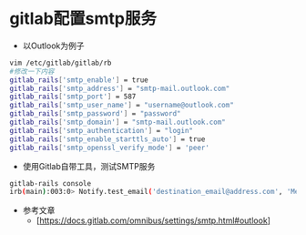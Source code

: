 
gitlab配置smtp服务
===
- 以Outlook为例子
```bash
vim /etc/gitlab/gitlab/rb
#修改一下内容
gitlab_rails['smtp_enable'] = true
gitlab_rails['smtp_address'] = "smtp-mail.outlook.com"
gitlab_rails['smtp_port'] = 587
gitlab_rails['smtp_user_name'] = "username@outlook.com"
gitlab_rails['smtp_password'] = "password"
gitlab_rails['smtp_domain'] = "smtp-mail.outlook.com"
gitlab_rails['smtp_authentication'] = "login"
gitlab_rails['smtp_enable_starttls_auto'] = true
gitlab_rails['smtp_openssl_verify_mode'] = 'peer'
```
- 使用Gitlab自带工具，测试SMTP服务
```bash
gitlab-rails console
irb(main):003:0> Notify.test_email('destination_email@address.com', 'Message Subject', 'Message Body').deliver_now
```
- 参考文章
  - [https://docs.gitlab.com/omnibus/settings/smtp.html#outlook]
